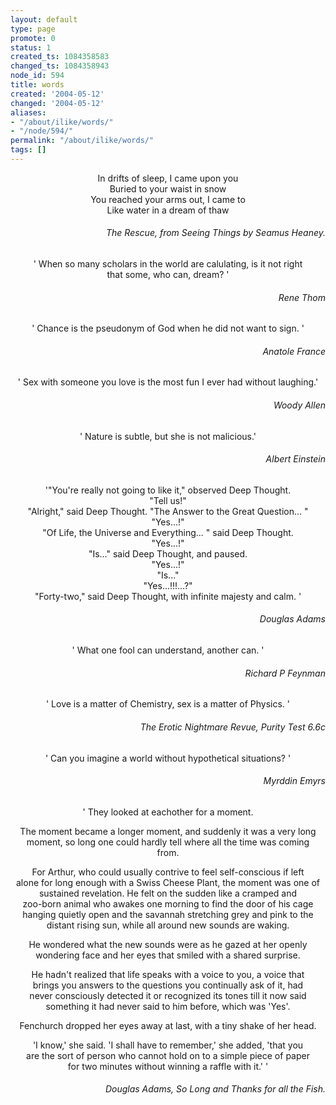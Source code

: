 ```yaml
---
layout: default
type: page
promote: 0
status: 1
created_ts: 1084358583
changed_ts: 1084358943
node_id: 594
title: words
created: '2004-05-12'
changed: '2004-05-12'
aliases:
- "/about/ilike/words/"
- "/node/594/"
permalink: "/about/ilike/words/"
tags: []
---
```

<p align="center">
In drifts of sleep, I came upon you<br>
Buried to your waist in snow<br>
You reached your arms out, I came to<br>
Like water in a dream of thaw
</p>
<h6 align="right">The Rescue, from Seeing Things by Seamus Heaney.</h6>

<!--break-->

<p align="center">
' When so many scholars in the world are calulating, is it not right <br>
that some, who can, dream? '
</p>
<h6 align="right">Rene Thom</h6>


<p align="center">
' Chance is the pseudonym of God when he did not want to sign. '
</p>
<h6 align="right">Anatole France</h6>


<p align="center">
' Sex with someone you love is the most fun I ever had without laughing.'<br>
</p>                                                     
<h6 align="right">Woody Allen</h6>


<p align="center">
' Nature is subtle, but she is not malicious.'
</p>
<h6 align="right">Albert Einstein</h6>


<p align="center">
'"You're really not going to like it," observed Deep Thought.
<br>
"Tell us!"<br>
"Alright," said Deep Thought.  "The Answer to the Great 
Question... "<br>
"Yes...!"<br>
"Of Life, the Universe and Everything... " said Deep 
Thought.<br>
"Yes...!"<br>
"Is..." said Deep Thought, and paused.<br>
"Yes...!"<br>
"Is..."<br>
"Yes...!!!...?"<br>
"Forty-two," said Deep Thought, with infinite majesty and 
calm. '
</p>
<h6 align="right">Douglas Adams</h6>


<p align="center">
' What one fool can understand, another can. '
</p>
<h6 align="right">Richard P Feynman</h6>


<p align="center">
' Love is a matter of Chemistry, sex is a matter of Physics. '
</p>

<h6 align="right">The Erotic Nightmare Revue, Purity Test 6.6c</h6>


<p align="center">
' Can you imagine a world without hypothetical situations? '
</p>
<h6 align="right">Myrddin Emyrs</h6>


<p align="center">
' They looked at eachother for a moment.<br>
</p>
<p align="center">
The moment became a longer moment, and suddenly it was a very long <br>
moment, so long one could hardly tell where all the time was coming <br>
from.
</p>
<p align="center">
For Arthur, who could usually contrive to feel self-conscious if left <br>
alone for long enough with a Swiss Cheese Plant, the moment was one of <br>
sustained revelation.  He felt on the sudden like a cramped and <br>
zoo-born animal who awakes one morning to find the door of his cage <br>
hanging quietly open and the savannah stretching grey and pink to the<br>
distant rising sun, while all around new sounds are waking.
</p>
<p align="center">
He wondered what the new sounds were as he gazed at her openly <br>
wondering face and her eyes that smiled with a shared surprise.
</p>
<p align="center">
He hadn't realized that life speaks with a voice to you, a voice that <br>
brings you answers to the questions you continually ask of it, had <br>
never consciously detected it or recognized its tones till it now said <br>
something it had never said to him before, which was 'Yes'.
</p>
<p align="center">
Fenchurch dropped her eyes away at last, with a tiny shake of her head.<br>
</p>
<p align="center">
'I know,' she said.  'I shall have to remember,' she added, 'that you <br>
are the sort of person who cannot hold on to a simple piece of paper <br>
for two minutes without winning a raffle with it.' '
</p>
<h6 align="right">Douglas Adams, So Long and Thanks for all the Fish.</h6>
